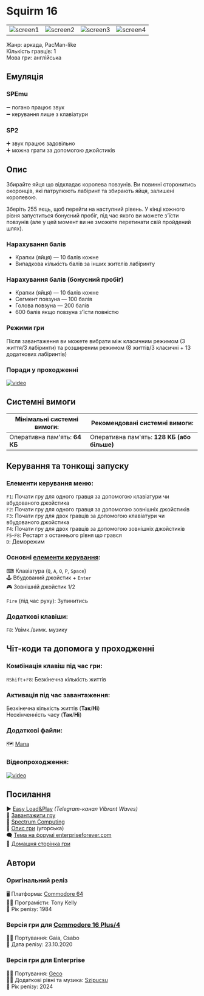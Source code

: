 # Squirm 16

| | | | |
| --- | --- | --- | --- |
|![screen1](screenshots/scrn_squirm16_1.png)|![screen2](screenshots/scrn_squirm16_2.png)|![screen3](screenshots/scrn_squirm16_3.png)|![screen4](screenshots/scrn_squirm16_4.png)|

Жанр: аркада, PacMan-like  
Кількість гравців: 1  
Мова гри: англійська  

## Емуляція
### SPEmu
➖ погано працює звук  
➖ керування лише з клавіатури  
### SP2
➕ звук працює задовільно  
➕ можна грати за допомогою джойстиків  

## Опис

Збирайте яйця що відкладає королева повзунів. Ви повинні сторонитись охоронців, які патрулюють лабіринт та збирають яйця, залишені королевою.

Зберіть 255 яєць, щоб перейти на наступний рівень. У кінці кожного рівня запуститься бонусний пробіг, під час якого ви можете з'їсти повзунів (але у цей момент ви не зможете перетинати свій пройдений шлях).

### Нарахування балів

- Крапки (яйця) — 10 балів кожне
- Випадкова кількість балів за інших жителів лабіринту

### Нарахування балів (бонусний пробіг)

- Крапки (яйця) — 10 балів кожне
- Сегмент повзуна — 100 балів
- Голова повзуна — 200 балів
- 600 балів якщо повзуна з'їсти повністю

### Режими гри

Після завантаження ви можете вибрати між класичним режимом (3 життя/3 лабіринти) та розширеним режимом (8 життів/3 класичні + 13 додаткових лабіринтів)

### Поради у проходженні

[![video](https://img.youtube.com/vi/cSfx-C0ePpA/0.jpg)](https://www.youtube.com/watch?v=cSfx-C0ePpA)

## Системні вимоги

|Мінімальні системні вимоги:|Рекомендовані системні вимоги:|
|---------------------------|------------------------------|
|Оперативна пам'ять: **64 КБ**|Оперативна пам'ять: **128 КБ (або більше)**|  

## Керування та тонкощі запуску
### Елементи керування меню:

`F1`: Почати гру для одного гравця за допомогою клавіатури чи вбудованого джойстика  
`F2`: Почати гру для одного гравця за допомогою зовнішніх джойстиків  
`F3`: Почати гру для двох гравців за допомогою клавіатури чи вбудованого джойстика  
`F4`: Почати гру для двох гравців за допомогою зовнішніх джойстиків  
`F5`-`F8`: Рестарт з останнього рівня що грався  
`D`: Деморежим  

### Основні [елементи керування](../controllers.md):
⌨ Клавіатура (`Q`, `A`, `O`, `P`, `Space`)  
🕹 Вбудований джойстик + `Enter`  
🎮 Зовнішній джойстик 1/2

`Fire` (під час руху): Зупинитись

### Додаткові клавіши:
`F8`: Увімк./вимк. музику

## Чіт-коди та допомога у проходженні

### Комбінація клавіш під час гри:
`RShift`+`F8`: Безкінечна кількість життів

### Активація під час завантаження:
Безкінечна кількість життів (**Так**/**Ні**)  
Нескінченність часу (**Так**/**Ні**)

### Додаткові файли:
🗺 [Мапа](https://t.me/EP128k_Load_n_Play/678)  

### Відеопроходження:
[![video](https://img.youtube.com/vi/1YNSxdI-ZT0/0.jpg)](https://www.youtube.com/watch?v=1YNSxdI-ZT0)

## Посилання

▶ [Easy Load&Play](https://t.me/EP128k_Load_n_Play/678) *(Telegram-канал Vibrant Waves)*  
💾 [Завантажити гру](http://www.ep128.hu/Ep_Games/Prg/Oh_Chute.rar)  
📃 [Spectrum Computing](http://www.ep128.hu/Ep_Games/Leiras/OhChute.htm)  
📃 [Опис гри](http://www.ep128.hu/Ep_Games/Leiras/OhChute.htm) (угорська)  
🗨 [Тема на форумі enterpriseforever.com](https://enterpriseforever.com/cpc-rl/oh-chute!/)  
🏡 [Домашня сторінка гри](https://cwiiis.itch.io/oh-chute)

## Автори
### Оригінальний реліз
🖥 Платформа: [Commodore 64](https://www.lemon64.com/game/squirm)  
👨‍💻 Програмісти: Tony Kelly  
📅 Рік релізу: 1984  

### Версія гри для [Commodore 16 Plus/4](https://plus4world.powweb.com/software/Squirm_16)
👨‍💻 Портування: Gaia, Csabo  
📅 Дата релізу: 23.10.2020

### Версія гри для Enterprise
👨‍💻 Портування: [Geco](../../community/geco.md)  
👨‍💻 Додаткові рівні та музика: [Szipucsu](../../community/szipucsu.md)  
📅 Рік релізу: 2024